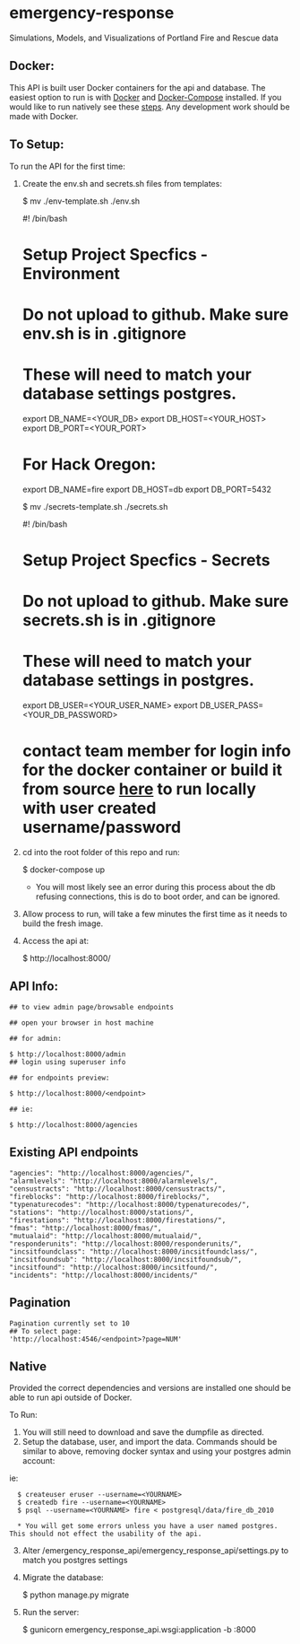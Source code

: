 # emergency-response
Simulations, Models, and Visualizations of Portland Fire and Rescue data

## Docker:

This API is built user Docker containers for the api and database. The easiest option to run is with [Docker](https://www.docker.com/) and [Docker-Compose](https://docs.docker.com/compose/) installed. If you would like to run natively see these [steps](#native). Any development work should be made with Docker.

## To Setup:

To run the API for the first time:

  1. Create the env.sh and secrets.sh files from templates:

        $ mv ./env-template.sh ./env.sh

        #! /bin/bash
        # Setup Project Specfics - Environment
        # Do not upload to github.  Make sure env.sh is in .gitignore
        # These will need to match your database settings postgres.
        export DB_NAME=<YOUR_DB>
        export DB_HOST=<YOUR_HOST>
        export DB_PORT=<YOUR_PORT>

        # For Hack Oregon:

        export DB_NAME=fire
        export DB_HOST=db
        export DB_PORT=5432

        $ mv ./secrets-template.sh ./secrets.sh

        #! /bin/bash
        # Setup Project Specfics - Secrets
        # Do not upload to github.  Make sure secrets.sh is in .gitignore
        # These will need to match your database settings in postgres.
        export DB_USER=<YOUR_USER_NAME>
        export DB_USER_PASS=<YOUR_DB_PASSWORD>

        # contact team member for login info for the docker container or build it from source [here](https://github.com/BrianHGrant/hacko-er-postgis-docker) to run locally with user created username/password

  2. cd into the root folder of this repo and run:  

        $ docker-compose up

      * You will most likely see an error during this process about the db refusing connections, this is do to boot order, and can be ignored.
  3. Allow process to run, will take a few minutes the first time as it needs to build the fresh image.

  4. Access the api at:

        $ http://localhost:8000/<endpoint>



## API Info:

    ## to view admin page/browsable endpoints

    ## open your browser in host machine

    ## for admin:

    $ http://localhost:8000/admin
    ## login using superuser info

    ## for endpoints preview:

    $ http://localhost:8000/<endpoint>

    ## ie:

    $ http://localhost:8000/agencies

## Existing API endpoints

    "agencies": "http://localhost:8000/agencies/",  
    "alarmlevels": "http://localhost:8000/alarmlevels/",  
    "censustracts": "http://localhost:8000/censustracts/",  
    "fireblocks": "http://localhost:8000/fireblocks/",  
    "typenaturecodes": "http://localhost:8000/typenaturecodes/",  
    "stations": "http://localhost:8000/stations/",  
    "firestations": "http://localhost:8000/firestations/",  
    "fmas": "http://localhost:8000/fmas/",  
    "mutualaid": "http://localhost:8000/mutualaid/",  
    "responderunits": "http://localhost:8000/responderunits/",  
    "incsitfoundclass": "http://localhost:8000/incsitfoundclass/",  
    "incsitfoundsub": "http://localhost:8000/incsitfoundsub/",  
    "incsitfound": "http://localhost:8000/incsitfound/",   
    "incidents": "http://localhost:8000/incidents/"  

## Pagination

    Pagination currently set to 10
    ## To select page:
    'http://localhost:4546/<endpoint>?page=NUM'


## Native

Provided the correct dependencies and versions are installed one should be able to run api outside of Docker.  

To Run:

  1. You will still need to download and save the dumpfile as directed.
  2. Setup the database, user, and import the data. Commands should be similar to above, removing docker syntax and using your postgres admin account:  

  ie:  

      $ createuser eruser --username=<YOURNAME>  
      $ createdb fire --username=<YOURNAME>  
      $ psql --username=<YOURNAME> fire < postgresql/data/fire_db_2010  

      * You will get some errors unless you have a user named postgres. This should not effect the usability of the api.  

  3. Alter /emergency_response_api/emergency_response_api/settings.py to match you postgres settings

  4. Migrate the database:

        $ python manage.py migrate  

  5. Run the server:

        $ gunicorn emergency_response_api.wsgi:application -b :8000  
